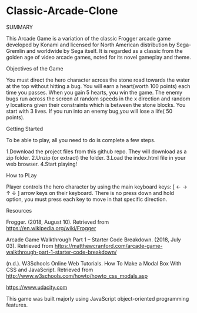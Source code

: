 # Classic-Arcade-Clone

SUMMARY

This Arcade Game is a variation of the classic Frogger arcade game developed by Konami and licensed for North American distribution by Sega-Gremlin and worldwide by Sega itself. It is regarded as a classic from the golden age of video arcade games, noted for its novel gameplay and theme. 

Objectives of the Game

You must direct the hero character across the stone road towards the water at the top without hitting a bug.
You will earn a heart(worth 100 points) each time you passes. When you gain 5 hearts, you win the game.
The enemy bugs run across the screen at random speeds in the x direction and random y locations given their constraints which is between the stone blocks.
You start with 3 lives. If you run into an enemy bug,you will lose a life( 50 points).

Getting Started

To be able to play, all you need to do is complete a few steps.

1.Download the project files from this github repo. They will download as a zip folder.
2.Unzip (or extract) the folder.
3.Load the index.html file in your web browser.
4.Start playing!

How to PLay

Player controls the hero character by using the main keyboard keys: [ ← → ↑ ↓ ] arrow keys on their keyboard. There is no press down and hold option, you must press each key to move in that specific direction.

Resources

Frogger. (2018, August 10). Retrieved from https://en.wikipedia.org/wiki/Frogger

Arcade Game Walkthrough Part 1 – Starter Code Breakdown. (2018, July 03). Retrieved from https://matthewcranford.com/arcade-game-walkthrough-part-1-starter-code-breakdown/

(n.d.). W3Schools Online Web Tutorials. How To Make a Modal Box With CSS and JavaScript. Retrieved from http://www.w3schools.com/howto/howto_css_modals.asp

https://www.udacity.com

This game was built majorly using JavaScript object-oriented programming features.

